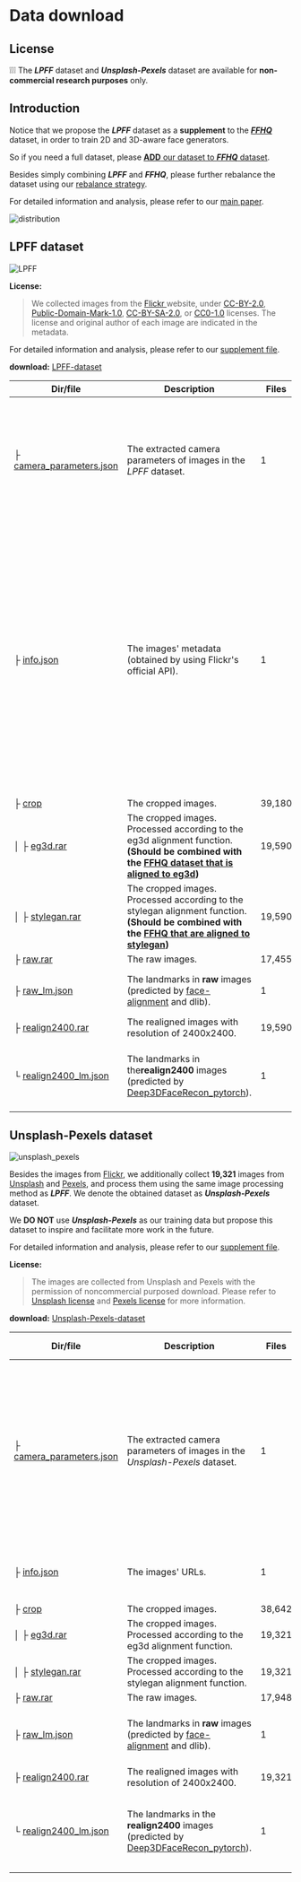 # Data download

## License

:grey_exclamation::grey_exclamation::grey_exclamation: The ***LPFF*** dataset and ***Unsplash-Pexels*** dataset are available for **non-commercial research purposes** only.

## Introduction

Notice that we propose the ***LPFF*** dataset as a **supplement** to the ***[FFHQ](https://github.com/NVlabs/ffhq-dataset)*** dataset, in order to train 2D and 3D-aware face generators. 

So if you need a full dataset, please [**ADD** our dataset to ***FFHQ*** dataset](https://github.com/oneThousand1000/LPFF-dataset/tree/main/data_processing#step-2-eg3d-and-stylegan-datasets).

Besides simply combining ***LPFF*** and ***FFHQ***, please further rebalance the dataset using our [rebalance strategy](https://github.com/oneThousand1000/LPFF-dataset/tree/main/data_processing#step-3-data-distribution-analysis-and-dataset-rebalance).

For detailed information and analysis, please refer to our [main paper](). 

![distribution](./images/distribution.jpg)

## LPFF dataset

![LPFF](./images/LPFF.png)



**License:** 

> We collected images from the [Flickr ](https://www.flickr.com)website, under [CC-BY-2.0](https://creativecommons.org/licenses/by/2.0/), [Public-Domain-Mark-1.0](https://creativecommons.org/publicdomain/mark/1.0/), [CC-BY-SA-2.0](https://creativecommons.org/licenses/by-sa/2.0/), or [CC0-1.0](https://creativecommons.org/publicdomain/zero/1.0/) licenses.  The license and original author of each image are indicated in the metadata.

For detailed information and analysis, please refer to our [supplement file](). 



**download:**    [LPFF-dataset](https://zjueducn-my.sharepoint.com/:f:/g/personal/onethousand_zju_edu_cn/EipRJ01HXsdAihMjwXSqHS0BpGlyqrrWLapNIWGmE9x-ig?e=HfI1Li)

| Dir/file                                                     | Description                                                  | Files  | Example (e.g., image id = `100004356@N06_21795165006_01`)    |
| ------------------------------------------------------------ | ------------------------------------------------------------ | ------ | ------------------------------------------------------------ |
| ├ [camera_parameters.json](https://zjueducn-my.sharepoint.com/:u:/g/personal/onethousand_zju_edu_cn/Ebxz-uVr55dNmhTC7r9G7ioBZmYe67DZH2xvarooDXMsVQ?e=ccrYU2) | The extracted camera parameters of images in the *LPFF* dataset. | 1      | {<br/>   "100004356@N06_21795165006_01": <br />[  0.8436030745506287,  -0.05643552541732788,  0.5339932441711426,  -1.3756788969039917,  0.1792474240064621,  -0.907820999622345,  -0.3791190981864929,  0.9812977910041809,  0.5061661005020142,  0.41554296016693115,  -0.7557247281074524,  2.105839967727661,  0.0,  0.0,  0.0,  1.0,  4.2647,  0.0,  0.5,  0.0,  4.2647,  0.5,  0.0,  0.0,  1.0 ], <br/>    .......<br/>} |
| ├ [info.json](https://zjueducn-my.sharepoint.com/:u:/g/personal/onethousand_zju_edu_cn/EfZJFXVHRsxKtZQNN1yOXawBPouiOaTuHq3y9swtIxIFyg?e=RX7JZL) | The images' metadata (obtained by using Flickr's official API). | 1      | {<br/>"100004356@N06_21795165006_01": {<br/>  "raw_image_name": "100004356@N06_21795165006",<br/>  "image_info": {<br/>   "photo_id": "21795165006",<br/>   "user_id": "100004356@N06",<br/>   "photo_url": "https://www.flickr.com/photos/100004356@N06/21795165006/",<br/>   "server": "5727",<br/>   "secret": "809c964c3a",<br/>   "originalsecret": "4840597377",<br/>   "originalformat": "jpg",<br/>   "low_resolution_download_url": "https://live.staticflickr.com/5727/21795165006_809c964c3a_z_d.jpg",<br/>   "high_resolution_download_url": "https://live.staticflickr.com/5727/21795165006_4840597377_o_d.jpg",<br/>   "license": {<br/>    "name": "Attribution License",<br/>    "url": "https://creativecommons.org/licenses/by/2.0/"<br/>   },<br/>   "username": "cbcmemberphotos2477"<br/>  }<br/> },<br/>    ....<br/>} |
| ├ [crop](https://zjueducn-my.sharepoint.com/:f:/g/personal/onethousand_zju_edu_cn/EpFHGuC7b1NAgVYL5ezJ_BIBD4NlPJD_4yqFdoyTm4cVVw?e=xzlrxt) | The cropped images.                                          | 39,180 |                                                              |
| │ ├ [eg3d.rar](https://zjueducn-my.sharepoint.com/:u:/g/personal/onethousand_zju_edu_cn/EdGQtInWXsNPil28Uyi7JqgBpNZKjUMY49FVqjGWvs0SUw?e=GvDDFq) | The cropped images. Processed according to the eg3d alignment function. **(Should be combined with the [FFHQ dataset that is aligned to eg3d](https://github.com/NVlabs/eg3d#preparing-datasets))** | 19,590 | ![100004356@N06_21795165006_01_eg3d](./images/100004356@N06_21795165006_01_eg3d.png) |
| │ ├ [stylegan.rar](https://zjueducn-my.sharepoint.com/:u:/g/personal/onethousand_zju_edu_cn/EQFwBvuLfklJkKf-v0ogo1ABMkIZNh4LZbaH43V12Vl4BA?e=hivwbq) | The cropped images. Processed according to the stylegan alignment function. **(Should be combined with the [FFHQ that are aligned to stylegan](https://github.com/NVlabs/ffhq-dataset))** | 19,590 | ![100004356@N06_21795165006_01_stylegan](./images/100004356@N06_21795165006_01_stylegan.png) |
| ├ [raw.rar](https://zjueducn-my.sharepoint.com/:u:/g/personal/onethousand_zju_edu_cn/EbC4y2eGNgRIgzmUucDvHRkB3W9rYqK8WdK97fty9l425A?e=Z4K3ia) | The raw images.                                              | 17,455 | ![100004356@N06_21795165006_raw](./images/100004356@N06_21795165006_raw.png) |
| ├ [raw_lm.json](https://zjueducn-my.sharepoint.com/:u:/g/personal/onethousand_zju_edu_cn/ERdpdiRaaNpNldwW5RclbeoBH5ShrtQH64JEayEdbxvgMw?e=MKxOcm) | The landmarks in **raw** images (predicted by [face-alignment](https://github.com/1adrianb/face-alignment) and dlib). | 1      | {<br />"100004356@N06_21795165006_01": [[940, 311], ....., [1026, 374]], <br /> ....<br/>} |
| ├ [realign2400.rar](https://zjueducn-my.sharepoint.com/:u:/g/personal/onethousand_zju_edu_cn/EfU_ucqFG5pFrk9OT4bHqw8Bd9NGmAwlhPnuhvOFwufNAQ?e=rgs2bD) | The realigned images with resolution of 2400x2400.           | 19,590 | ![100004356@N06_21795165006_01_realign2400](./images/100004356@N06_21795165006_01_realign2400.png) |
| └ [realign2400_lm.json](https://zjueducn-my.sharepoint.com/:u:/g/personal/onethousand_zju_edu_cn/EWdsxjnBw1dKsK1e9yxKp0sBWrbblHn9kCM3jFLoEwka_A?e=jm3prz) | The landmarks in the**realign2400** images (predicted by [Deep3DFaceRecon_pytorch](https://github.com/sicxu/Deep3DFaceRecon_pytorch)). | 1      | {<br />100004356@N06_21795165006_01": [[649.2045419386684, 1046.78209501742], ... [1168.8776091902992, 1566.5724901184285]], <br /> ....<br/>} |





## Unsplash-Pexels dataset

![unsplash_pexels](./images/unsplash_pexels.png)

Besides the images from [Flickr](https://www.flickr.com), we additionally collect **19,321** images from [Unsplash](https://unsplash.com) and [Pexels](https://www.pexels.com), and process them using the same image processing method as ***LPFF***. We denote the obtained dataset  as ***Unsplash-Pexels*** dataset.

We **DO NOT** use ***Unsplash-Pexels*** as our training data but propose this dataset to inspire and facilitate more work in the future. 

For detailed information and analysis, please refer to our [supplement file](). 

**License:** 

> The images are collected from Unsplash and Pexels with the permission of noncommercial purposed download. Please refer to [Unsplash license](https://unsplash.com/license) and [Pexels license](https://www.pexels.com/zh-cn/license/) for more information.



**download:**  [Unsplash-Pexels-dataset](https://zjueducn-my.sharepoint.com/:f:/g/personal/onethousand_zju_edu_cn/ErWuktR6pNZIj5R82pH2FpAB5pW06HtTGrCfXCi-2sY1WA?e=bFKEcd)

| Dir/file                                                     | Description                                                  | Files  | Example  (e.g., image id = `guess-attic-girl-woman-pretty_01`) |
| ------------------------------------------------------------ | ------------------------------------------------------------ | ------ | ------------------------------------------------------------ |
| ├ [camera_parameters.json](https://zjueducn-my.sharepoint.com/:u:/g/personal/onethousand_zju_edu_cn/EbMZznzIfPhEol3WOEaX_HwBwNQ6lg42DsO-1M0AdCfL0w?e=ethpco) | The extracted camera parameters of images in the *Unsplash-Pexels* dataset. | 1      | {<br/>   "guess-attic-girl-woman-pretty_01": [   0.7822178602218628,   -0.24413354694843292,   0.5731788873672485,   -1.4835724830627441,   -0.1928202509880066,   -0.9697182774543762,   -0.14988917112350464,   0.3528100848197937,   0.5924149751663208,   0.006725475192070007,   -0.805604875087738,   2.2281243801116943,   0.0,   0.0,   0.0,   1.0,   4.2647,   0.0,   0.5,   0.0,   4.2647,   0.5,   0.0,   0.0,   1.0 ],    <br />.......<br/>} |
| ├ [info.json](https://zjueducn-my.sharepoint.com/:u:/g/personal/onethousand_zju_edu_cn/EWpHruL3imlDl5_4TLX2FPMBLpEx64vYB0hJQ4YxAXA-kg?e=H8ECIc) | The images' URLs.                                            | 1      | {<br/>	"guess-attic-girl-woman-pretty_01": "https://images.pexels.com/photos/34525/guess-attic-girl-woman-pretty.jpg",<br/>    ....<br/>} |
| ├ [crop]()                                                   | The cropped images.                                          | 38,642 |                                                              |
| │ ├ [eg3d.rar](https://zjueducn-my.sharepoint.com/:u:/g/personal/onethousand_zju_edu_cn/EfrRh4yPv1tLr8hdrK0yykABID8J8XeN7laZFFd4hsxcTQ?e=qLsLv7) | The cropped images. Processed according to the eg3d alignment function. | 19,321 | ![guess-attic-girl-woman-pretty_01_eg3d](./images/guess-attic-girl-woman-pretty_01_eg3d.png) |
| │ ├ [stylegan.rar](https://zjueducn-my.sharepoint.com/:u:/g/personal/onethousand_zju_edu_cn/EefZJUZ3_fhEvyKiitonuWkBYbVEID4Zu0UIbgx_ylsFwA?e=D4TFfP) | The cropped images. Processed according to the stylegan alignment function. | 19,321 | ![guess-attic-girl-woman-pretty_01_stylegan](./images/guess-attic-girl-woman-pretty_01_stylegan.png) |
| ├ [raw.rar](https://zjueducn-my.sharepoint.com/:u:/g/personal/onethousand_zju_edu_cn/ERunIfbqJAFHrR8x7SHaJoIBhSSv2xKrfy5nynj8uvrhxw?e=06YVgq) | The raw images.                                              | 17,948 | ![guess-attic-girl-woman-pretty_raw](./images/guess-attic-girl-woman-pretty_raw.jpg) |
| ├ [raw_lm.json](https://zjueducn-my.sharepoint.com/:u:/g/personal/onethousand_zju_edu_cn/EWa1ComuyqxHiBafZRFHU9QBzUKS2mzQZEnR40jjHzyzmQ?e=Z0ztAx) | The landmarks in **raw** images (predicted by [face-alignment](https://github.com/1adrianb/face-alignment) and dlib). | 1      | {<br />"guess-attic-girl-woman-pretty_01": [[1050, 1247], ....., [1706, 1297]], <br /> ....<br/>} |
| ├ [realign2400.rar](https://zjueducn-my.sharepoint.com/:u:/g/personal/onethousand_zju_edu_cn/ESwAXG2pS6BJqUUo2ItuyP0Bg00iXJj1IrmGUndLhzOnFA?e=Q0k56X) | The realigned images with resolution of 2400x2400.           | 19,321 | ![guess-attic-girl-woman-pretty_01_realign2400](./images/guess-attic-girl-woman-pretty_01_realign2400.png) |
| └ [realign2400_lm.json](https://zjueducn-my.sharepoint.com/:u:/g/personal/onethousand_zju_edu_cn/ESSjcBqbWtBEq0jjjRrMT1ABdpU6cicWE_mW87Gkj4Q99g?e=ZOQgjL) | The landmarks in the **realign2400** images (predicted by [Deep3DFaceRecon_pytorch](https://github.com/sicxu/Deep3DFaceRecon_pytorch)). | 1      | {<br />"guess-attic-girl-woman-pretty_01": [[614.9565077737698, 1253.4279491778047], ... [1281.4964235236844, 1485.315768539409]], <br /> ....<br/>} |

